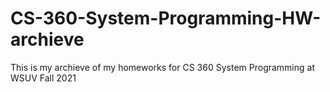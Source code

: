 # CS-360-System-Programming-HW-archieve

This is my archieve of my homeworks for CS 360 System Programming at WSUV Fall 2021
